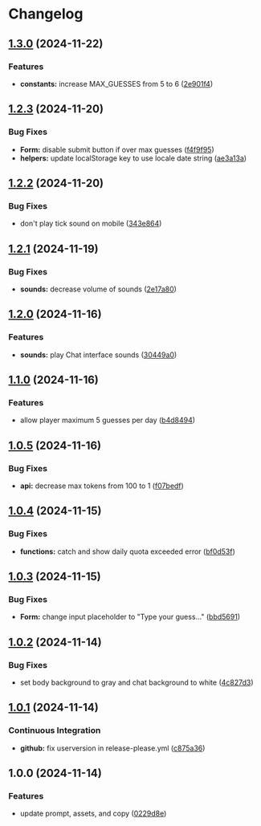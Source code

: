# Changelog

## [1.3.0](https://github.com/remarkablegames/secret-identity/compare/v1.2.3...v1.3.0) (2024-11-22)


### Features

* **constants:** increase MAX_GUESSES from 5 to 6 ([2e901f4](https://github.com/remarkablegames/secret-identity/commit/2e901f4460b0d8356bdd03a6a526ff149e21439f))

## [1.2.3](https://github.com/remarkablegames/secret-identity/compare/v1.2.2...v1.2.3) (2024-11-20)


### Bug Fixes

* **Form:** disable submit button if over max guesses ([f4f9f95](https://github.com/remarkablegames/secret-identity/commit/f4f9f9563ddf359b92bcbf0a00d76f20f58aabc8))
* **helpers:** update localStorage key to use locale date string ([ae3a13a](https://github.com/remarkablegames/secret-identity/commit/ae3a13a85fa7c17d101680fa9e194a074d5683ad))

## [1.2.2](https://github.com/remarkablegames/secret-identity/compare/v1.2.1...v1.2.2) (2024-11-20)


### Bug Fixes

* don't play tick sound on mobile ([343e864](https://github.com/remarkablegames/secret-identity/commit/343e8645f7948dcaf6dfff09b88bda97c55becb1))

## [1.2.1](https://github.com/remarkablegames/secret-identity/compare/v1.2.0...v1.2.1) (2024-11-19)


### Bug Fixes

* **sounds:** decrease volume of sounds ([2e17a80](https://github.com/remarkablegames/secret-identity/commit/2e17a800e368f001e370366a00d9832d479ffd16))

## [1.2.0](https://github.com/remarkablegames/secret-identity/compare/v1.1.0...v1.2.0) (2024-11-16)


### Features

* **sounds:** play Chat interface sounds ([30449a0](https://github.com/remarkablegames/secret-identity/commit/30449a01302fb14009d19e386e54765f8eb0420f))

## [1.1.0](https://github.com/remarkablegames/secret-identity/compare/v1.0.5...v1.1.0) (2024-11-16)


### Features

* allow player maximum 5 guesses per day ([b4d8494](https://github.com/remarkablegames/secret-identity/commit/b4d8494a7f24e64b8a63b7d8e5c12f38098ee3bc))

## [1.0.5](https://github.com/remarkablegames/secret-identity/compare/v1.0.4...v1.0.5) (2024-11-16)


### Bug Fixes

* **api:** decrease max tokens from 100 to 1 ([f07bedf](https://github.com/remarkablegames/secret-identity/commit/f07bedfefe1ee5a0a416ad3755c96814aaf0aac3))

## [1.0.4](https://github.com/remarkablegames/secret-identity/compare/v1.0.3...v1.0.4) (2024-11-15)


### Bug Fixes

* **functions:** catch and show daily quota exceeded error ([bf0d53f](https://github.com/remarkablegames/secret-identity/commit/bf0d53f313005b5637a01b5f5ba66b2dbb0e7f96))

## [1.0.3](https://github.com/remarkablegames/secret-identity/compare/v1.0.2...v1.0.3) (2024-11-15)


### Bug Fixes

* **Form:** change input placeholder to "Type your guess..." ([bbd5691](https://github.com/remarkablegames/secret-identity/commit/bbd569154963aba4eb9fce40762d90fa5b7f36b6))

## [1.0.2](https://github.com/remarkablegames/secret-identity/compare/v1.0.1...v1.0.2) (2024-11-14)


### Bug Fixes

* set body background to gray and chat background to white ([4c827d3](https://github.com/remarkablegames/secret-identity/commit/4c827d38247cbbc72982013fbe1d6a02193fd950))

## [1.0.1](https://github.com/remarkablegames/secret-identity/compare/v1.0.0...v1.0.1) (2024-11-14)


### Continuous Integration

* **github:** fix userversion in release-please.yml ([c875a36](https://github.com/remarkablegames/secret-identity/commit/c875a36253914fefcc2ad133d45de90d40ddb6a2))

## 1.0.0 (2024-11-14)


### Features

* update prompt, assets, and copy ([0229d8e](https://github.com/remarkablegames/secret-identity/commit/0229d8ec6aa23c77b7977b9b0c72f93b809daf0a))

